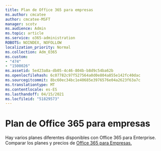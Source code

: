 ```yaml
---
title: Plan de Office 365 para empresas
ms.author: cmcatee
author: cmcatee-MSFT
manager: scotv
ms.audience: Admin
ms.topic: article
ms.service: o365-administration
ROBOTS: NOINDEX, NOFOLLOW
localization_priority: Normal
ms.collection: Adm_O365
ms.custom:
- "474"
- "1500026"
ms.assetid: 5e423a8a-db05-4c46-804b-b8d9c54ba62b
ms.openlocfilehash: 6c07782c97f527564a0d0e804a855e142fc40dac
ms.sourcegitcommit: 8bc60ec34bc1e40685e3976576e04a2623f63a7c
ms.translationtype: MT
ms.contentlocale: es-ES
ms.lasthandoff: 04/15/2021
ms.locfileid: "51829573"
---
```

# <a name="office-365-for-enterprise-plan"></a>Plan de Office 365 para empresas

Hay varios planes diferentes disponibles con Office 365 para Enterprise. Comparar los planes y precios de [Office 365 para Empresas.](https://products.office.com/business/compare-more-office-365-for-business-plans)  